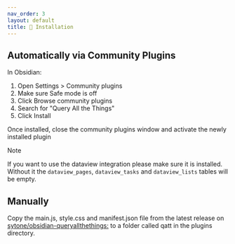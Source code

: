 ```yaml
---
nav_order: 3
layout: default
title: 🚀 Installation
---
```


## Automatically via Community Plugins

In Obsidian:

1. Open Settings > Community plugins
2. Make sure Safe mode is off
3. Click Browse community plugins
4. Search for "Query All the Things"
5. Click Install

Once installed, close the community plugins window and activate the newly installed plugin

> [!NOTE]
> If you want to use the dataview integration please make sure it is installed. Without it the `dataview_pages`, `dataview_tasks` and `dataview_lists` tables will be empty.

## Manually

Copy the main.js, style.css and manifest.json file from the latest release on [sytone/obsidian-queryallthethings:](https://github.com/sytone/obsidian-queryallthethings) to a folder called qatt in the plugins directory.
